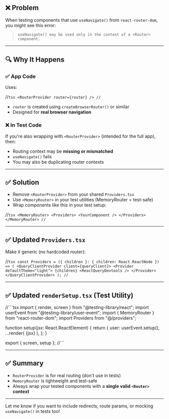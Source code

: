 # 

## ❌ Problem

When testing components that use `useNavigate()` from `react-router-dom`, you might see this error:

> `useNavigate() may be used only in the context of a <Router> component.`

---

## 🔍 Why It Happens

### ✅ App Code
Uses:

//```tsx
<RouterProvider router={router} />
//```

- `router` is created using `createBrowserRouter()` or similar
- Designed for **real browser navigation**

### ❌ In Test Code
If you're also wrapping with `<RouterProvider>` (intended for the full app), then:

- Routing context may be **missing or mismatched**
- `useNavigate()` fails
- You may also be duplicating router contexts

---

## ✅ Solution

- Remove `<RouterProvider>` from your shared `Providers.tsx`
- Use `<MemoryRouter>` in your test utilities (MemoryRouter = test-safe)
- Wrap components like this in your test setup:

//```tsx
<MemoryRouter>
  <Providers>
    <YourComponent />
  </Providers>
</MemoryRouter>
//```

---

## ✅ Updated `Providers.tsx`

Make it generic (no hardcoded router):

//```tsx
const Providers = ({ children }: { children: React.ReactNode }) => (
  <QueryClientProvider client={queryClient}>
    <Provider defaultTheme="light">
      {children}
      <ReactQueryDevtools />
    </Provider>
  </QueryClientProvider>
);
//```

---

## ✅ Updated `renderSetup.tsx` (Test Utility)

//```tsx
import { render, screen } from "@testing-library/react";
import userEvent from "@testing-library/user-event";
import { MemoryRouter } from "react-router-dom";
import Providers from "@/providers";

function setup(jsx: React.ReactElement) {
  return {
    user: userEvent.setup(),
    ...render(
      <MemoryRouter>
        <Providers>{jsx}</Providers>
      </MemoryRouter>
    ),
  };
}

export { screen, setup };
//```

---

## ✅ Summary

- `RouterProvider` is for real routing (don't use in tests)
- `MemoryRouter` is lightweight and test-safe
- Always wrap your tested components with a **single valid `<Router>` context**

---

Let me know if you want to include redirects, route params, or mocking `useNavigate()` in tests too!
